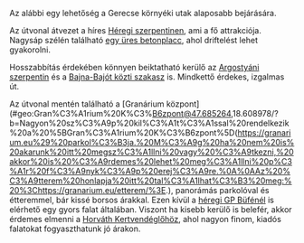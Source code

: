 Az alábbi egy lehetőség a Gerecse környéki utak alaposabb bejárására.

Az útvonal átvezet a híres [Héregi szerpentinen](#Hereg), ami a fő attrakciója. Nagysáp szélén található [egy üres betonplacc](#geo:Nagys%C3%A1pi%20D%C3%BCh%C3%B6ng%C5%91@47.690711,18.610862/?b=Egy%20%C3%BCres%20betonplacc,%20ahol%20b%C3%BCntetlen%C3%BCl%20lehet%20p%C3%B6r%C3%B6gni-forogni%20biztons%C3%A1gban.%20Vannak%20haszn%C3%A1lt%20gumiabroncsok%20itt,%20amikb%C5%91l%20p%C3%A1ly%C3%A1t%20is%20lehet%20%C3%A9p%C3%ADteni,%20de%20ehhez%20%C3%A9rdemes%20munkakeszty%C5%B1t%20hozni.%20Extr%C3%A9men%20%C3%BCltetett%20aut%C3%B3k%20le%C3%A9rhetnek%20a%20bej%C3%A1ratn%C3%A1l,%20de%20majdnem%20mindenki%20be%20fog%20tudni%20jutni.), ahol driftelést lehet gyakorolni.

Hosszabbítás érdekében könnyen beiktatható kerülő az [Argostyáni szerpentin](#TarjanAgostyan) és a [Bajna-Bajót közti szakasz](#BajnaBajot) is. Mindkettő érdekes, izgalmas út.

Az útvonal mentén található a [Granárium központ](#geo:Gran%C3%A1rium%20K%C3%B6zpont@47.685264,18.608978/?b=Nagyon%20sz%C3%A9p%20kil%C3%A1t%C3%A1ssal%20rendelkezik%20a%20%5BGran%C3%A1rium%20K%C3%B6zpont%5D(https://granarium.eu%29%20parkol%C3%B3ja.%20M%C3%A9g%20ha%20nem%20is%20akarunk%20itt%20megsz%C3%A1llni%20vagy%20%C3%A9tkezni,%20akkor%20is%20%C3%A9rdemes%20lehet%20meg%C3%A1llni%20p%C3%A1r%20f%C3%A9nyk%C3%A9p%20erej%C3%A9re.%0A%0AAz%20%C3%A9tterem%20honlapja%20itt%20tal%C3%A1lhat%C3%B3%20meg:%20%3Chttps://granarium.eu/etterem/%3E.), panorámás parkolóval és étteremmel, bár kissé borsos árakkal. Ezen kívül a [héregi GP Büfénél](#geo:GP%20B%C3%BCf%C3%A9@47.642989,18.520073/?b=Piciny,%20olcs%C3%B3%20b%C3%BCf%C3%A9%20r%C3%B6gt%C3%B6n%20a%20szerpentin%20ment%C3%A9n.) is elérhető egy gyors falat általában. Viszont ha kisebb kerülő is belefér, akkor érdemes elmenni a [Horváth Kertvendéglőhöz](#geo:Horv%C3%A1th%20Kertvend%C3%A9gl%C5%91@47.709579,18.736619/?b=A%20domboldalban%20v%C3%A1rja%20vend%C3%A9geit%20ez%20a%20tanyasi,%20sz%C5%91l%C5%91ssel%20rendelkez%C5%91%20%C3%A9tterem.%20Az%20%C3%A9tteremnek%20van%20k%C3%BClt%C3%A9ri,%20teraszos%20%C3%A9s%20bels%C5%91%20asztala%20is%20-%20hely%20b%C5%91ven%20akad,%20ahogy%20parkol%C3%B3hely%20hi%C3%A1ny%C3%A1t%C3%B3l%20sem%20kell%20f%C3%A9lni.%20Kiad%C3%B3s,%20finom%20falatokat%20fogyaszthatunk,%20igaz%C3%A1n%20korrekt%20%C3%A1raz%C3%A1ssal.%0A%0AAz%20%C3%A9tterem%20id%C5%91nk%C3%A9nt%20rendezv%C3%A9nyeket%20bonyol%C3%ADt%20le,%20%C3%ADgy%20%C3%A9rdemes%20odatelefon%C3%A1lni,%20hogy%20fogadnak-e%20%C3%A9pp%20vend%C3%A9geket.%20Tov%C3%A1bbi%20inform%C3%A1ci%C3%B3k%C3%A9rt%20%C3%A9rdemes%20a%20honlapj%C3%A1t%20megtekinteni:%20%3Chttps://horvath-kertvendeglo.hu%3E.), ahol nagyon finom, kiadós falatokat fogyaszthatunk jó árakon.
